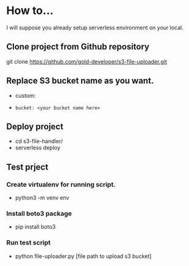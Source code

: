 # How to...

I will suppose you already setup serverless environment on your local.

## Clone project from Github repository

git clone https://github.com/gold-developer/s3-file-uploader.git

## Replace S3 bucket name as you want.
- custom:
-     bucket: <your bucket name here>

## Deploy project
- cd s3-file-handler/
- serverless deploy

## Test prject

### Create virtualenv for running script.
 - python3 -m venv env

### Install boto3 package
 - pip install boto3

### Run test script
 - python file-uploader.py [file path to upload s3 bucket]